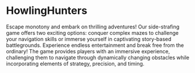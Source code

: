 # HowlingHunters
Escape monotony and embark on thrilling adventures! Our side-strafing game offers two exciting options: conquer complex mazes to challenge your navigation skills or immerse yourself in captivating story-based battlegrounds. Experience endless entertainment and break free from the ordinary!
The game provides players with an immersive experience, challenging them to navigate through 
dynamically changing obstacles while incorporating elements of strategy, precision, and timing.
